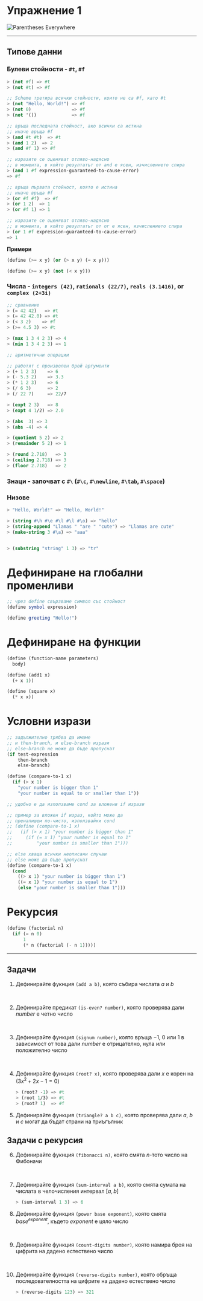 # Упражнение 1

![Parentheses Everywhere](./parentheses-everywhere.jpeg)

---

## Типове данни

### Булеви стойности - `#t`, `#f`

```scheme
> (not #f) => #t
> (not #t) => #f

;; Scheme третира всички стойности, които не са #f, като #t
> (not "Hello, World!") => #f
> (not 0)               => #f
> (not '())             => #f
```

```scheme
;; връща последната стойност, ако всички са истина
;; иначе връща #f
> (and #t #t)  => #t
> (and 1 2)  => 2
> (and #f 1) => #f

;; изразите се оценяват отляво-надясно
;; в момента, в който резултатът от and е ясен, изчислението спира
> (and 1 #f expression-guaranteed-to-cause-error)
=> #f
```

```scheme
;; връща първата стойност, която е истина
;; иначе връща #f
> (or #f #f)  => #f
> (or 1 2)  => 1
> (or #f 1) => 1

;; изразите се оценяват отляво-надясно
;; в момента, в който резултатът от or е ясен, изчислението спира
> (or 1 #f expression-guaranteed-to-cause-error)
=> 1
```

**Примери**

```scheme
(define (>= x y) (or (> x y) (= x y)))

(define (>= x y) (not (< x y)))
```

### Числа - `integers (42)`, `rationals (22/7)`, `reals (3.1416)`, or `complex (2+3i)`

```scheme
;; сравнение
> (= 42 42)   => #t
> (= 42 42.0) => #t
> (< 3 2)    => #f
> (>= 4.5 3) => #t

> (max 1 3 4 2 3) => 4
> (min 1 3 4 2 3) => 1
```

```scheme
;; аритметични операции

;; работят с произволен брой аргументи
> (+ 1 2 3)    => 6
> (- 5.3 2)    => 3.3
> (* 1 2 3)    => 6
> (/ 6 3)      => 2
> (/ 22 7)     => 22/7

> (expt 2 3)   => 8
> (expt 4 1/2) => 2.0

> (abs  3) => 3
> (abs -4) => 4

> (quotient 5 2) => 2
> (remainder 5 2) => 1

> (round 2.718)   => 3
> (ceiling 2.718) => 3
> (floor 2.718)   => 2
```

### Знаци - започват с `#\` (`#\c`, `#\newline`, `#\tab`, `#\space`) 

### Низове

```scheme
> "Hello, World!" => "Hello, World!"

> (string #\h #\e #\l #\l #\o) => "hello"
> (string-append "Llamas " "are " "cute") => "Llamas are cute"
> (make-string 3 #\a) => "aaa"


> (substring "string" 1 3) => "tr"
```

# Дефиниране на глобални променливи

```scheme
;; чрез define свързваме символ със стойност
(define symbol expression)

(define greeting "Hello!")
```

# Дефиниране на функции

```scheme
(define (function-name parameters)
  body)

(define (add1 x)
  (+ x 1))

(define (square x)
  (* x x))
```

# Условни изрази

```scheme
;; задължително трябва да имаме
;; и then-branch, и else-branch изрази
;; else-branch не може да бъде пропуснат
(if test-expression
    then-branch
    else-branch)

(define (compare-to-1 x)
  (if (> x 1)
    "your number is bigger than 1"
    "your number is equal to or smaller than 1"))
```

```scheme
;; удобно е да използваме cond за вложени if изрази

;; пример за вложен if израз, който може да
;; пренапишем по-чисто, използвайки cond
;; (define (compare-to-1 x)
;;   (if (> x 1) "your number is bigger than 1"
;;     (if (= x 1) "your number is equal to 1"
;;         "your number is smaller than 1")))

;; else хваща всички неописани случаи
;; else може да бъде пропуснат
(define (compare-to-1 x)
  (cond
    ((> x 1) "your number is bigger than 1")
    ((= x 1) "your number is equal to 1")
    (else "your number is smaller than 1")))
```

# Рекурсия

```scheme
(define (factorial n)
  (if (= n 0)
      1
      (* n (factorial (- n 1)))))
```

---

## Задачи

1. Дефинирайте фукнция `(add a b)`, която събира числата $a$ и $b$  
<br/>

2. Дефинирайте предикат `(is-even? number)`, която проверява дали $number$ е четно число 
<br/>

3. Дефинирайте функция `(signum number)`, която връща $-1$, $0$ или $1$ в зависимост от това дали $number$ е отрицателно, нула или положително число  
<br/>

4. Дефинирайте функция `(root? x)`, която проверява дали $x$ е корен на $(3x^2 + 2x - 1 = 0)$  
    ```scheme
    > (root? -1) => #t
    > (root 1/3) => #t
    > (root? 1)  => #f
    ```

5. Дефинирайте функция `(triangle? a b c)`, която проверява дали $a$, $b$ и $c$ могат да бъдат страни на триъгълник  

## Задачи с рекурсия

6. Дефинирайте фукнция `(fibonacci n)`, която смята $n$-тото число на Фибоначи  
<br/>

7. Дефинирайте функция `(sum-interval a b)`, която смята сумата на числата в челочисления интервал $[a,b]$
    ```scheme
    > (sum-interval 1 3) => 6
    ```  

8. Дефинирайте функция `(power base exponent)`, която смята $base^{exponent}$, където $exponent$ е цяло число
<br/>

9. Дефинирайте функция `(count-digits number)`, която намира броя на цифрита на дадено естествено число  
<br/>

10. Дефинирайте функция `(reverse-digits number)`, която обръща последователността на цифрите на дадено естествено число  

    ```scheme
    > (reverse-digits 123) => 321
    ```
